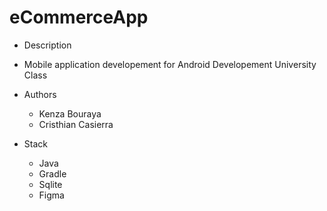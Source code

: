 # eCommerceApp

* Description
- Mobile application developement for Android Developement University Class


* Authors
    - Kenza Bouraya
    - Cristhian Casierra


* Stack 
    - Java
    - Gradle
    - Sqlite
    - Figma
